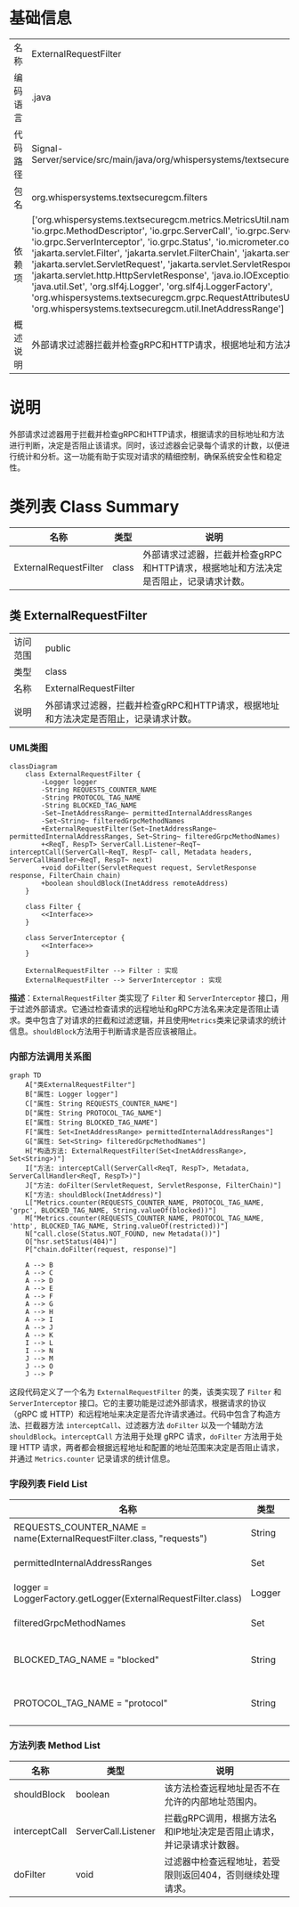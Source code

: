 # 基础信息

|      |      |
|------|------|
| 名称 | ExternalRequestFilter |
| 编码语言 | .java |
| 代码路径 | Signal-Server/service/src/main/java/org/whispersystems/textsecuregcm/filters/ExternalRequestFilter.java |
| 包名 | org.whispersystems.textsecuregcm.filters |
| 依赖项 | ['org.whispersystems.textsecuregcm.metrics.MetricsUtil.name', 'io.grpc.Metadata', 'io.grpc.MethodDescriptor', 'io.grpc.ServerCall', 'io.grpc.ServerCallHandler', 'io.grpc.ServerInterceptor', 'io.grpc.Status', 'io.micrometer.core.instrument.Metrics', 'jakarta.servlet.Filter', 'jakarta.servlet.FilterChain', 'jakarta.servlet.ServletException', 'jakarta.servlet.ServletRequest', 'jakarta.servlet.ServletResponse', 'jakarta.servlet.http.HttpServletResponse', 'java.io.IOException', 'java.net.InetAddress', 'java.util.Set', 'org.slf4j.Logger', 'org.slf4j.LoggerFactory', 'org.whispersystems.textsecuregcm.grpc.RequestAttributesUtil', 'org.whispersystems.textsecuregcm.util.InetAddressRange'] |
| 概述说明 | 外部请求过滤器拦截并检查gRPC和HTTP请求，根据地址和方法决定是否阻止，记录请求计数。 |

# 说明

外部请求过滤器用于拦截并检查gRPC和HTTP请求，根据请求的目标地址和方法进行判断，决定是否阻止该请求。同时，该过滤器会记录每个请求的计数，以便进行统计和分析。这一功能有助于实现对请求的精细控制，确保系统安全性和稳定性。

# 类列表 Class Summary

| 名称   | 类型  | 说明 |
|-------|------|-------------|
| ExternalRequestFilter | class | 外部请求过滤器，拦截并检查gRPC和HTTP请求，根据地址和方法决定是否阻止，记录请求计数。 |



## 类 ExternalRequestFilter

|      |      |
|------|------|
| 访问范围 | public |
| 类型 | class |
| 名称 | ExternalRequestFilter |
| 说明 | 外部请求过滤器，拦截并检查gRPC和HTTP请求，根据地址和方法决定是否阻止，记录请求计数。 |


### UML类图

```mermaid
classDiagram
    class ExternalRequestFilter {
        -Logger logger
        -String REQUESTS_COUNTER_NAME
        -String PROTOCOL_TAG_NAME
        -String BLOCKED_TAG_NAME
        -Set~InetAddressRange~ permittedInternalAddressRanges
        -Set~String~ filteredGrpcMethodNames
        +ExternalRequestFilter(Set~InetAddressRange~ permittedInternalAddressRanges, Set~String~ filteredGrpcMethodNames)
        +<ReqT, RespT> ServerCall.Listener~ReqT~ interceptCall(ServerCall~ReqT, RespT~ call, Metadata headers, ServerCallHandler~ReqT, RespT~ next)
        +void doFilter(ServletRequest request, ServletResponse response, FilterChain chain)
        +boolean shouldBlock(InetAddress remoteAddress)
    }

    class Filter {
        <<Interface>>
    }

    class ServerInterceptor {
        <<Interface>>
    }

    ExternalRequestFilter --> Filter : 实现
    ExternalRequestFilter --> ServerInterceptor : 实现
```

**描述**：`ExternalRequestFilter` 类实现了 `Filter` 和 `ServerInterceptor` 接口，用于过滤外部请求。它通过检查请求的远程地址和gRPC方法名来决定是否阻止请求。类中包含了对请求的拦截和过滤逻辑，并且使用`Metrics`类来记录请求的统计信息。`shouldBlock`方法用于判断请求是否应该被阻止。


### 内部方法调用关系图

```mermaid
graph TD
    A["类ExternalRequestFilter"]
    B["属性: Logger logger"]
    C["属性: String REQUESTS_COUNTER_NAME"]
    D["属性: String PROTOCOL_TAG_NAME"]
    E["属性: String BLOCKED_TAG_NAME"]
    F["属性: Set<InetAddressRange> permittedInternalAddressRanges"]
    G["属性: Set<String> filteredGrpcMethodNames"]
    H["构造方法: ExternalRequestFilter(Set<InetAddressRange>, Set<String>)"]
    I["方法: interceptCall(ServerCall<ReqT, RespT>, Metadata, ServerCallHandler<ReqT, RespT>)"]
    J["方法: doFilter(ServletRequest, ServletResponse, FilterChain)"]
    K["方法: shouldBlock(InetAddress)"]
    L["Metrics.counter(REQUESTS_COUNTER_NAME, PROTOCOL_TAG_NAME, 'grpc', BLOCKED_TAG_NAME, String.valueOf(blocked))"]
    M["Metrics.counter(REQUESTS_COUNTER_NAME, PROTOCOL_TAG_NAME, 'http', BLOCKED_TAG_NAME, String.valueOf(restricted))"]
    N["call.close(Status.NOT_FOUND, new Metadata())"]
    O["hsr.setStatus(404)"]
    P["chain.doFilter(request, response)"]

    A --> B
    A --> C
    A --> D
    A --> E
    A --> F
    A --> G
    A --> H
    A --> I
    A --> J
    A --> K
    I --> L
    I --> N
    J --> M
    J --> O
    J --> P
```

这段代码定义了一个名为 `ExternalRequestFilter` 的类，该类实现了 `Filter` 和 `ServerInterceptor` 接口。它的主要功能是过滤外部请求，根据请求的协议（gRPC 或 HTTP）和远程地址来决定是否允许请求通过。代码中包含了构造方法、拦截器方法 `interceptCall`、过滤器方法 `doFilter` 以及一个辅助方法 `shouldBlock`。`interceptCall` 方法用于处理 gRPC 请求，`doFilter` 方法用于处理 HTTP 请求，两者都会根据远程地址和配置的地址范围来决定是否阻止请求，并通过 `Metrics.counter` 记录请求的统计信息。

### 字段列表 Field List

| 名称  | 类型  | 说明 |
|-------|-------|------|
| REQUESTS_COUNTER_NAME = name(ExternalRequestFilter.class, "requests") | String | 定义请求计数器常量，用于统计外部请求数量。 |
| permittedInternalAddressRanges | Set<InetAddressRange> | 私有最终集合存储允许的内部地址范围。 |
| logger = LoggerFactory.getLogger(ExternalRequestFilter.class) | Logger | 定义日志记录器，用于ExternalRequestFilter类。 |
| filteredGrpcMethodNames | Set<String> | 私有集合存储过滤后的gRPC方法名。 |
| BLOCKED_TAG_NAME = "blocked" | String | 定义常量BLOCKED_TAG_NAME，值为"blocked"。 |
| PROTOCOL_TAG_NAME = "protocol" | String | 定义常量PROTOCOL_TAG_NAME，值为"protocol"。 |

### 方法列表 Method List

| 名称  | 类型  | 说明 |
|-------|-------|------|
| shouldBlock | boolean | 该方法检查远程地址是否不在允许的内部地址范围内。 |
| interceptCall | ServerCall.Listener<ReqT> | 拦截gRPC调用，根据方法名和IP地址决定是否阻止请求，并记录请求计数器。 |
| doFilter | void | 过滤器中检查远程地址，若受限则返回404，否则继续处理请求。 |




